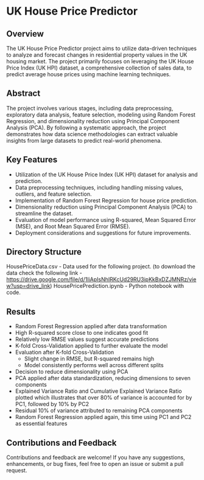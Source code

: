 # UK House Price Predictor

## Overview
The UK House Price Predictor project aims to utilize data-driven techniques to analyze and forecast changes in residential property values in the UK housing market. The project primarily focuses on leveraging the UK House Price Index (UK HPI) dataset, a comprehensive collection of sales data, to predict average house prices using machine learning techniques.

## Abstract
The project involves various stages, including data preprocessing, exploratory data analysis, feature selection, modeling using Random Forest Regression, and dimensionality reduction using Principal Component Analysis (PCA). By following a systematic approach, the project demonstrates how data science methodologies can extract valuable insights from large datasets to predict real-world phenomena.

## Key Features
- Utilization of the UK House Price Index (UK HPI) dataset for analysis and prediction.
- Data preprocessing techniques, including handling missing values, outliers, and feature selection.
- Implementation of Random Forest Regression for house price prediction.
- Dimensionality reduction using Principal Component Analysis (PCA) to streamline the dataset.
- Evaluation of model performance using R-squared, Mean Squared Error (MSE), and Root Mean Squared Error (RMSE).
- Deployment considerations and suggestions for future improvements.

## Directory Structure
HousePriceData.csv - Data used for the following project. (to download the data check the following link - https://drive.google.com/file/d/1IiApIsNhIRKcUd29RU3ipKkBxDZJMNRz/view?usp=drive_link)
HousePricePrediction.ipynb - Python notebook with code.

## Results
- Random Forest Regression applied after data transformation
- High R-squared score close to one indicates good fit
- Relatively low RMSE values suggest accurate predictions
- K-fold Cross-Validation applied to further evaluate the model
- Evaluation after K-fold Cross-Validation
  - Slight change in RMSE, but R-squared remains high
  - Model consistently performs well across different splits
- Decision to reduce dimensionality using PCA
- PCA applied after data standardization, reducing dimensions to seven components
- Explained Variance Ratio and Cumulative Explained Variance Ratio plotted which illustrates that over 80% of variance is accounted for by PC1, followed by 10% by PC2
- Residual 10% of variance attributed to remaining PCA components
- Random Forest Regression applied again, this time using PC1 and PC2 as essential features

## Contributions and Feedback
Contributions and feedback are welcome! If you have any suggestions, enhancements, or bug fixes, feel free to open an issue or submit a pull request.


